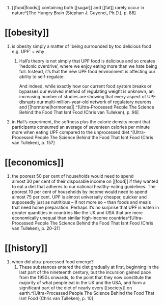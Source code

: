 1. [[food|foods]] containing both [[sugar]] and [[fat]] rarely occur in nature^[The Hungry Brain (Stephan J. Guyenet, Ph.D.), p. 88]

# [[obesity]]
1. is obesity simply a matter of 'being surrounded by too delicious food e.g. UPF' + why
	1. Hall’s theory is not simply that UPF food is delicious and so creates ‘hedonic overdrive’, where we enjoy eating more than we hate being full. Instead, it’s that the new UPF food environment is affecting our ability to self-regulate.
	   
	   And indeed, while exactly how our current food system breaks or bypasses our evolved method of regulating weight is unknown, an increasing number of studies are showing that every aspect of UPF disrupts our multi-million-year-old network of regulatory neurons and [[hormone|hormones]].^[Ultra-Processed People The Science Behind the Food That Isnt Food (Chris van Tulleken), p. 96]
2. in Hall’s experiment, the softness plus the calorie density meant that participants consumed an average of seventeen calories per minute more when eating UPF compared to the unprocessed diet.^[Ultra-Processed People The Science Behind the Food That Isnt Food (Chris van Tulleken), p. 157]

# [[economics]]
1. the poorest 50 per cent of households would need to spend almost 30 per cent of their disposable income on [[food]] if they wanted to eat a diet that adheres to our national healthy-eating guidelines. The poorest 10 per cent of households by income would need to spend almost 75 per cent. UPF is almost universally cheaper, quicker and supposedly just as nutritious – if not more so – than foods and meals that need home preparation. Perhaps it’s no surprise that UPF is eaten in greater quantities in countries like the UK and USA that are more economically unequal than similar high-income countries^[Ultra-Processed People The Science Behind the Food That Isnt Food (Chris van Tulleken), p. 20–21]

# [[history]]
1. when did ultra-processed food emerge?
	1. These substances entered the diet gradually at first, beginning in the last part of the nineteenth century, but the incursion gained pace from the 1950s onwards, to the point that they now constitute the majority of what people eat in the UK and the USA, and form a significant part of the diet of nearly every [[society]] on earth.^[Ultra-Processed People The Science Behind the Food That Isnt Food (Chris van Tulleken), p. 10]